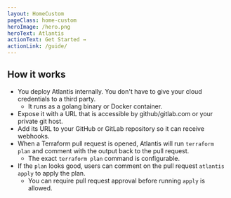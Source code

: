 ```yaml
---
layout: HomeCustom
pageClass: home-custom
heroImage: /hero.png
heroText: Atlantis
actionText: Get Started →
actionLink: /guide/
---
```


## How it works
* You deploy Atlantis internally. You don't have to give your cloud credentials to a third party.
    * It runs as a golang binary or Docker container.
* Expose it with a URL that is accessible by github/gitlab.com or your private git host.
* Add its URL to your GitHub or GitLab repository so it can receive webhooks.
* When a Terraform pull request is opened, Atlantis will run `terraform plan` and comment
with the output back to the pull request.
    * The exact `terraform plan` command is configurable.
* If the `plan` looks good, users can comment on the pull request `atlantis apply` to apply the plan.
    * You can require pull request approval before running `apply` is allowed.
